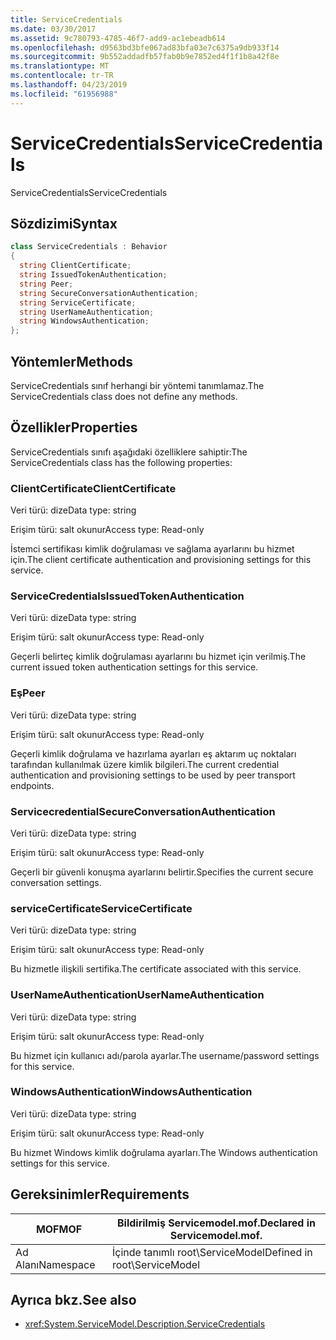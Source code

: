 ```yaml
---
title: ServiceCredentials
ms.date: 03/30/2017
ms.assetid: 9c780793-4785-46f7-add9-ac1ebeadb614
ms.openlocfilehash: d9563bd3bfe067ad83bfa03e7c6375a9db933f14
ms.sourcegitcommit: 9b552addadfb57fab0b9e7852ed4f1f1b8a42f8e
ms.translationtype: MT
ms.contentlocale: tr-TR
ms.lasthandoff: 04/23/2019
ms.locfileid: "61956988"
---
```

# <a name="servicecredentials"></a><span data-ttu-id="d5a9f-102">ServiceCredentials</span><span class="sxs-lookup"><span data-stu-id="d5a9f-102">ServiceCredentials</span></span>
<span data-ttu-id="d5a9f-103">ServiceCredentials</span><span class="sxs-lookup"><span data-stu-id="d5a9f-103">ServiceCredentials</span></span>  
  
## <a name="syntax"></a><span data-ttu-id="d5a9f-104">Sözdizimi</span><span class="sxs-lookup"><span data-stu-id="d5a9f-104">Syntax</span></span>  
  
```csharp
class ServiceCredentials : Behavior  
{  
  string ClientCertificate;  
  string IssuedTokenAuthentication;  
  string Peer;  
  string SecureConversationAuthentication;  
  string ServiceCertificate;  
  string UserNameAuthentication;  
  string WindowsAuthentication;  
};  
```  
  
## <a name="methods"></a><span data-ttu-id="d5a9f-105">Yöntemler</span><span class="sxs-lookup"><span data-stu-id="d5a9f-105">Methods</span></span>  
 <span data-ttu-id="d5a9f-106">ServiceCredentials sınıf herhangi bir yöntemi tanımlamaz.</span><span class="sxs-lookup"><span data-stu-id="d5a9f-106">The ServiceCredentials class does not define any methods.</span></span>  
  
## <a name="properties"></a><span data-ttu-id="d5a9f-107">Özellikler</span><span class="sxs-lookup"><span data-stu-id="d5a9f-107">Properties</span></span>  
 <span data-ttu-id="d5a9f-108">ServiceCredentials sınıfı aşağıdaki özelliklere sahiptir:</span><span class="sxs-lookup"><span data-stu-id="d5a9f-108">The ServiceCredentials class has the following properties:</span></span>  
  
### <a name="clientcertificate"></a><span data-ttu-id="d5a9f-109">ClientCertificate</span><span class="sxs-lookup"><span data-stu-id="d5a9f-109">ClientCertificate</span></span>  
 <span data-ttu-id="d5a9f-110">Veri türü: dize</span><span class="sxs-lookup"><span data-stu-id="d5a9f-110">Data type: string</span></span>  
  
 <span data-ttu-id="d5a9f-111">Erişim türü: salt okunur</span><span class="sxs-lookup"><span data-stu-id="d5a9f-111">Access type: Read-only</span></span>  
  
 <span data-ttu-id="d5a9f-112">İstemci sertifikası kimlik doğrulaması ve sağlama ayarlarını bu hizmet için.</span><span class="sxs-lookup"><span data-stu-id="d5a9f-112">The client certificate authentication and provisioning settings for this service.</span></span>  
  
### <a name="issuedtokenauthentication"></a><span data-ttu-id="d5a9f-113">ServiceCredentials</span><span class="sxs-lookup"><span data-stu-id="d5a9f-113">IssuedTokenAuthentication</span></span>  
 <span data-ttu-id="d5a9f-114">Veri türü: dize</span><span class="sxs-lookup"><span data-stu-id="d5a9f-114">Data type: string</span></span>  
  
 <span data-ttu-id="d5a9f-115">Erişim türü: salt okunur</span><span class="sxs-lookup"><span data-stu-id="d5a9f-115">Access type: Read-only</span></span>  
  
 <span data-ttu-id="d5a9f-116">Geçerli belirteç kimlik doğrulaması ayarlarını bu hizmet için verilmiş.</span><span class="sxs-lookup"><span data-stu-id="d5a9f-116">The current issued token authentication settings for this service.</span></span>  
  
### <a name="peer"></a><span data-ttu-id="d5a9f-117">Eş</span><span class="sxs-lookup"><span data-stu-id="d5a9f-117">Peer</span></span>  
 <span data-ttu-id="d5a9f-118">Veri türü: dize</span><span class="sxs-lookup"><span data-stu-id="d5a9f-118">Data type: string</span></span>  
  
 <span data-ttu-id="d5a9f-119">Erişim türü: salt okunur</span><span class="sxs-lookup"><span data-stu-id="d5a9f-119">Access type: Read-only</span></span>  
  
 <span data-ttu-id="d5a9f-120">Geçerli kimlik doğrulama ve hazırlama ayarları eş aktarım uç noktaları tarafından kullanılmak üzere kimlik bilgileri.</span><span class="sxs-lookup"><span data-stu-id="d5a9f-120">The current credential authentication and provisioning settings to be used by peer transport endpoints.</span></span>  
  
### <a name="secureconversationauthentication"></a><span data-ttu-id="d5a9f-121">Servicecredential</span><span class="sxs-lookup"><span data-stu-id="d5a9f-121">SecureConversationAuthentication</span></span>  
 <span data-ttu-id="d5a9f-122">Veri türü: dize</span><span class="sxs-lookup"><span data-stu-id="d5a9f-122">Data type: string</span></span>  
  
 <span data-ttu-id="d5a9f-123">Erişim türü: salt okunur</span><span class="sxs-lookup"><span data-stu-id="d5a9f-123">Access type: Read-only</span></span>  
  
 <span data-ttu-id="d5a9f-124">Geçerli bir güvenli konuşma ayarlarını belirtir.</span><span class="sxs-lookup"><span data-stu-id="d5a9f-124">Specifies the current secure conversation settings.</span></span>  
  
### <a name="servicecertificate"></a><span data-ttu-id="d5a9f-125">serviceCertificate</span><span class="sxs-lookup"><span data-stu-id="d5a9f-125">ServiceCertificate</span></span>  
 <span data-ttu-id="d5a9f-126">Veri türü: dize</span><span class="sxs-lookup"><span data-stu-id="d5a9f-126">Data type: string</span></span>  
  
 <span data-ttu-id="d5a9f-127">Erişim türü: salt okunur</span><span class="sxs-lookup"><span data-stu-id="d5a9f-127">Access type: Read-only</span></span>  
  
 <span data-ttu-id="d5a9f-128">Bu hizmetle ilişkili sertifika.</span><span class="sxs-lookup"><span data-stu-id="d5a9f-128">The certificate associated with this service.</span></span>  
  
### <a name="usernameauthentication"></a><span data-ttu-id="d5a9f-129">UserNameAuthentication</span><span class="sxs-lookup"><span data-stu-id="d5a9f-129">UserNameAuthentication</span></span>  
 <span data-ttu-id="d5a9f-130">Veri türü: dize</span><span class="sxs-lookup"><span data-stu-id="d5a9f-130">Data type: string</span></span>  
  
 <span data-ttu-id="d5a9f-131">Erişim türü: salt okunur</span><span class="sxs-lookup"><span data-stu-id="d5a9f-131">Access type: Read-only</span></span>  
  
 <span data-ttu-id="d5a9f-132">Bu hizmet için kullanıcı adı/parola ayarlar.</span><span class="sxs-lookup"><span data-stu-id="d5a9f-132">The username/password settings for this service.</span></span>  
  
### <a name="windowsauthentication"></a><span data-ttu-id="d5a9f-133">WindowsAuthentication</span><span class="sxs-lookup"><span data-stu-id="d5a9f-133">WindowsAuthentication</span></span>  
 <span data-ttu-id="d5a9f-134">Veri türü: dize</span><span class="sxs-lookup"><span data-stu-id="d5a9f-134">Data type: string</span></span>  
  
 <span data-ttu-id="d5a9f-135">Erişim türü: salt okunur</span><span class="sxs-lookup"><span data-stu-id="d5a9f-135">Access type: Read-only</span></span>  
  
 <span data-ttu-id="d5a9f-136">Bu hizmet Windows kimlik doğrulama ayarları.</span><span class="sxs-lookup"><span data-stu-id="d5a9f-136">The Windows authentication settings for this service.</span></span>  
  
## <a name="requirements"></a><span data-ttu-id="d5a9f-137">Gereksinimler</span><span class="sxs-lookup"><span data-stu-id="d5a9f-137">Requirements</span></span>  
  
|<span data-ttu-id="d5a9f-138">MOF</span><span class="sxs-lookup"><span data-stu-id="d5a9f-138">MOF</span></span>|<span data-ttu-id="d5a9f-139">Bildirilmiş Servicemodel.mof.</span><span class="sxs-lookup"><span data-stu-id="d5a9f-139">Declared in Servicemodel.mof.</span></span>|  
|---------|-----------------------------------|  
|<span data-ttu-id="d5a9f-140">Ad Alanı</span><span class="sxs-lookup"><span data-stu-id="d5a9f-140">Namespace</span></span>|<span data-ttu-id="d5a9f-141">İçinde tanımlı root\ServiceModel</span><span class="sxs-lookup"><span data-stu-id="d5a9f-141">Defined in root\ServiceModel</span></span>|  
  
## <a name="see-also"></a><span data-ttu-id="d5a9f-142">Ayrıca bkz.</span><span class="sxs-lookup"><span data-stu-id="d5a9f-142">See also</span></span>

- <xref:System.ServiceModel.Description.ServiceCredentials>
